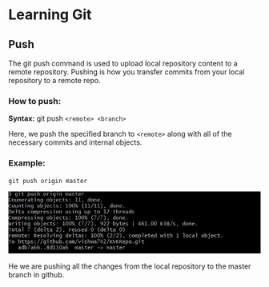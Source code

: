 # Learning Git
## Push

The git push command is used to upload local repository content to a remote repository. Pushing is how you transfer commits from your local repository to a remote repo.

### How to push:

**Syntax:** git push `<remote> <branch>`

Here, we push the specified branch to `<remote>` along with all of the necessary commits and internal objects.

### Example:

```
git push origin master
```
<img src="Screenshots/push.png">

He we are pushing all the changes from the local repository to the master branch in github. 